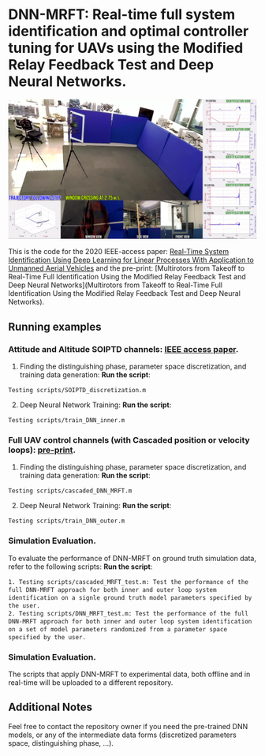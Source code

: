# DNN-MRFT: Real-time full system identification and optimal controller tuning for UAVs using the Modified Relay Feedback Test and Deep Neural Networks.

[![DNN-MRFT: From take-off to full system identification and optimal controller parameters](thumbnail.jpg)](https://www.youtube.com/watch?v=NH58HskNqk4)

This is the code for the 2020 IEEE-access paper: [Real-Time System Identification Using Deep Learning for Linear Processes With Application to Unmanned Aerial Vehicles](https://ieeexplore.ieee.org/abstract/document/9130679) and the pre-print: [Multirotors from Takeoff to Real-Time Full Identification Using the Modified Relay Feedback Test and Deep Neural Networks](Multirotors from Takeoff to Real-Time Full Identification Using the Modified Relay Feedback Test and Deep Neural Networks).

## Running examples

### Attitude and Altitude SOIPTD channels: [IEEE access paper](https://ieeexplore.ieee.org/abstract/document/9130679).

1. Finding the distinguishing phase, parameter space discretization, and training data generation:
**Run the script**:
```
Testing scripts/SOIPTD_discretization.m
```

2. Deep Neural Network Training:
**Run the script**:
```
Testing scripts/train_DNN_inner.m
```

### Full UAV control channels (with Cascaded position or velocity loops): [pre-print](https://arxiv.org/abs/2010.02645).

1. Finding the distinguishing phase, parameter space discretization, and training data generation:
**Run the script**:
```
Testing scripts/cascaded_DNN_MRFT.m
```

2. Deep Neural Network Training:
**Run the script**:
```
Testing scripts/train_DNN_outer.m
```

### Simulation Evaluation.

To evaluate the performance of DNN-MRFT on ground truth simulation data, refer to the following scripts:
**Run the script**:
```
1. Testing scripts/cascaded_MRFT_test.m: Test the performance of the full DNN-MRFT approach for both inner and outer loop system identification on a signle ground truth model parameters specified by the user.
2. Testing scripts/DNN_MRFT_test.m: Test the performance of the full DNN-MRFT approach for both inner and outer loop system identification on a set of model parameters randomized from a parameter space specified by the user.
```

### Simulation Evaluation.

The scripts that apply DNN-MRFT to experimental data, both offline and in real-time will be uploaded to a different repository.

## Additional Notes

Feel free to contact the repository owner if you need the pre-trained DNN models, or any of the intermediate data forms (discretized parameters space, distinguishing phase, ...).

